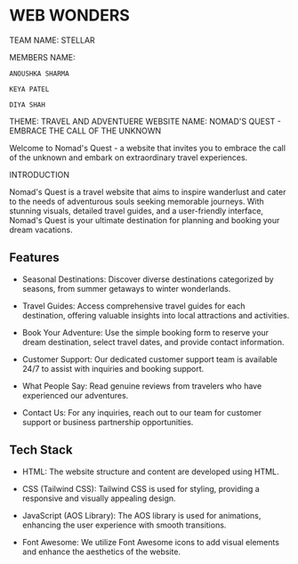 # WEB WONDERS

TEAM NAME: STELLAR

MEMBERS NAME:
             
    ANOUSHKA SHARMA

    KEYA PATEL

    DIYA SHAH

THEME: TRAVEL AND ADVENTUERE
WEBSITE NAME: NOMAD'S QUEST - EMBRACE THE CALL OF THE UNKNOWN

Welcome to Nomad's Quest - a website that invites you to embrace the call of the unknown and embark on extraordinary travel experiences. 

INTRODUCTION

Nomad's Quest is a travel website that aims to inspire wanderlust and cater to the needs of adventurous souls seeking memorable journeys. With stunning visuals, detailed travel guides, and a user-friendly interface, Nomad's Quest is your ultimate destination for planning and booking your dream vacations.





## Features

- Seasonal Destinations: Discover diverse destinations categorized by seasons, from summer getaways to winter wonderlands.

- Travel Guides: Access comprehensive travel guides for each destination, offering valuable insights into local attractions and activities.

- Book Your Adventure: Use the simple booking form to reserve your dream destination, select travel dates, and provide contact information.

- Customer Support: Our dedicated customer support team is available 24/7 to assist with inquiries and booking support.

- What People Say: Read genuine reviews from travelers who have experienced our adventures.

- Contact Us: For any inquiries, reach out to our team for customer support or business partnership opportunities.




## Tech Stack
- HTML: The website structure and content are developed using HTML.

- CSS (Tailwind CSS): Tailwind CSS is used for styling, providing a responsive and visually appealing design.

- JavaScript (AOS Library): The AOS library is used for animations, enhancing the user experience with smooth transitions.

- Font Awesome: We utilize Font Awesome icons to add visual elements and enhance the aesthetics of the website.


